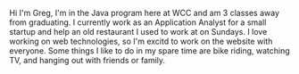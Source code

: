 Hi I'm Greg, I'm in the Java program here at WCC and am 3 classes away from graduating. I currently work as an Application Analyst for a small startup and help an old restaurant I used to work at on Sundays. I love working on web technologies, so I'm excitd to work on the website with everyone. Some things I like to do in my spare time are bike riding, watching TV, and hanging out with friends or family.